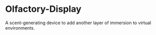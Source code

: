 # Olfactory-Display
A scent-generating device to add another layer of immersion to virtual environments.
